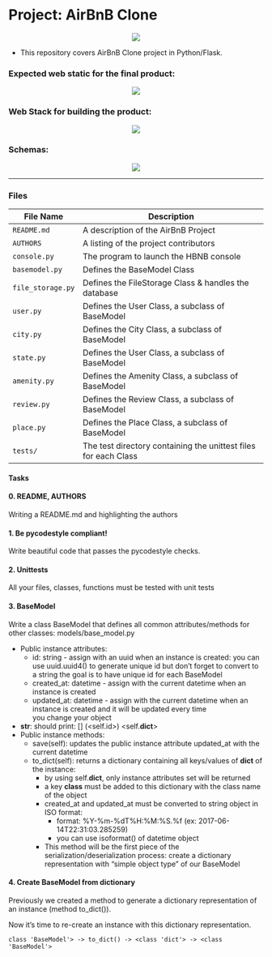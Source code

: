 # Project: AirBnB Clone

<p align='center'>
  <img src="https://miro.medium.com/v2/resize:fit:1100/format:webp/0*IEHW7v6g0-yeFJie" width=auto height=auto />
</p>

- This repository covers AirBnB Clone project in Python/Flask.

### Expected web static for the final product:

<p align="center">
  <img src="https://s3.amazonaws.com/intranet-projects-files/holbertonschool-higher-level_programming+/268/8-index.png">
</p>

### Web Stack for building the product:

<p align="center">
  <img src="https://i.imgur.com/lgZnZrz.png">
</p>

### Schemas:

<p align="center">
  <img src="https://s3.amazonaws.com/intranet-projects-files/holbertonschool-higher-level_programming+/289/AirBnb_DB_diagramm.jpg">
</p>

---
### Files

File Name | Description
--- | ---
`README.md` | A description of the AirBnB Project
`AUTHORS` | A listing of the project contributors
`console.py` | The program to launch the HBNB console
`basemodel.py` | Defines the BaseModel Class
`file_storage.py` | Defines the FileStorage Class & handles the database
`user.py` | Defines the User Class, a subclass of BaseModel
`city.py` | Defines the City Class, a subclass of BaseModel
`state.py` | Defines the User Class, a subclass of BaseModel
`amenity.py` | Defines the Amenity Class, a subclass of BaseModel
`review.py` | Defines the Review Class, a subclass of BaseModel
`place.py` | Defines the Place Class, a subclass of BaseModel
`tests/` | The test directory containing the unittest files for each Class


#### Tasks

#### 0. README, AUTHORS 
Writing a README.md and highlighting the authors
#### 1. Be pycodestyle compliant!
Write beautiful code that passes the pycodestyle checks.
#### 2. Unittests
All your files, classes, functions must be tested with unit tests
#### 3. BaseModel
Write a class BaseModel that defines all common attributes/methods for other classes:
models/base_model.py
- Public instance attributes:
  - id: string - assign with an uuid when an instance is created:
      you can use uuid.uuid4() to generate unique id but don’t forget to convert to a string
      the goal is to have unique id for each BaseModel
  - created_at: datetime - assign with the current datetime when an instance is created
  - updated_at: datetime - assign with the current datetime when an instance is created and it will be updated every time   
    you change your object
-  __str__: should print: [<class name>] (<self.id>) <self.__dict__>
- Public instance methods:
    - save(self): updates the public instance attribute updated_at with the current datetime
    -  to_dict(self): returns a dictionary containing all keys/values of __dict__ of the instance:
        - by using self.__dict__, only instance attributes set will be returned
        - a key __class__ must be added to this dictionary with the class name of the object
        - created_at and updated_at must be converted to string object in ISO format:
            -  format: %Y-%m-%dT%H:%M:%S.%f (ex: 2017-06-14T22:31:03.285259)
            -  you can use isoformat() of datetime object
        - This method will be the first piece of the serialization/deserialization process: create a dictionary   
           representation with “simple object type” of our BaseModel

#### 4. Create BaseModel from dictionary
Previously we created a method to generate a dictionary representation of an instance (method to_dict()).

Now it’s time to re-create an instance with this dictionary representation.

```class 'BaseModel'> -> to_dict() -> <class 'dict'> -> <class 'BaseModel'>```


